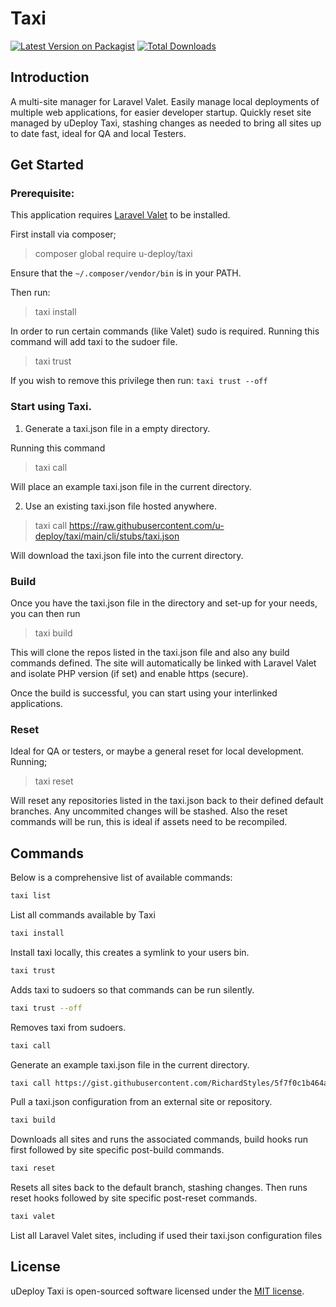 # Taxi

[![Latest Version on Packagist](https://img.shields.io/packagist/v/u-deploy/taxi.svg?style=flat-square)](https://packagist.org/packages/u-deploy/taxi)
[![Total Downloads](https://img.shields.io/packagist/dt/u-deploy/taxi.svg?style=flat-square)](https://packagist.org/packages/u-deploy/taxi)
## Introduction

A multi-site manager for Laravel Valet. Easily manage local deployments of multiple web applications, 
for easier developer startup. Quickly reset site managed by uDeploy Taxi, stashing changes as needed to bring 
all sites up to date fast, ideal for QA and local Testers.

## Get Started

### Prerequisite:

This application requires [Laravel Valet](https://laravel.com/docs/10.x/valet#introduction) to be installed.

First install via composer;

> composer global require u-deploy/taxi

Ensure that the `~/.composer/vendor/bin` is in your PATH.

Then run:

> taxi install

In order to run certain commands (like Valet) sudo is required. Running this command will add taxi to the sudoer file.

> taxi trust

If you wish to remove this privilege then run:  `taxi trust --off`

### Start using Taxi.

1. Generate a taxi.json file in a empty directory.

Running this command
> taxi call

Will place an example taxi.json file in the current directory. 

2. Use an existing taxi.json file hosted anywhere.

> taxi call https://raw.githubusercontent.com/u-deploy/taxi/main/cli/stubs/taxi.json

Will download the taxi.json file into the current directory.

### Build

Once you have the taxi.json file in the directory and set-up for your needs, you can then run
>taxi build

This will clone the repos listed in the taxi.json file and also any build commands defined.
The site will automatically be linked with Laravel Valet and isolate PHP version (if set) and enable https (secure).

Once the build is successful, you can start using your interlinked applications.

### Reset

Ideal for QA or testers, or maybe a general reset for local development. Running;

> taxi reset 

Will reset any repositories listed in the taxi.json back to their defined default branches. 
Any uncommited changes will be stashed. 
Also the reset commands will be run, this is ideal if assets need to be recompiled.

## Commands

Below is a comprehensive list of available commands:

```bash
taxi list
```
List all commands available by Taxi

```bash
taxi install
```
Install taxi locally, this creates a symlink to your users bin.

```bash
taxi trust
```
Adds taxi to sudoers so that commands can be run silently.

```bash
taxi trust --off
```
Removes taxi from sudoers.

```bash
taxi call
``` 
Generate an example taxi.json file in the current directory.

```bash
taxi call https://gist.githubusercontent.com/RichardStyles/5f7f0c1b464aa33c2ac178807cf8e906/raw/dacbeaf9cc3baad04ec649271b9d5d9a579718ce/taxi-example.json
```
Pull a taxi.json configuration from an external site or repository.

```bash
taxi build
```
Downloads all sites and runs the associated commands, build hooks run first followed by site specific post-build commands.

```bash
taxi reset
```
Resets all sites back to the default branch, stashing changes. Then runs reset hooks followed by site specific post-reset commands.

```bash
taxi valet
```
List all Laravel Valet sites, including if used their taxi.json configuration files  

## License

uDeploy Taxi is open-sourced software licensed under the [MIT license](https://opensource.org/licenses/MIT).
